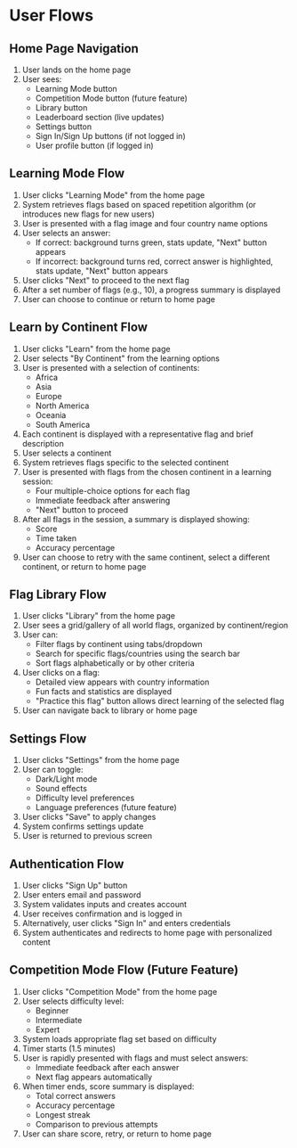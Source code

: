 # User Flows

## Home Page Navigation

1. User lands on the home page
2. User sees:
   - Learning Mode button
   - Competition Mode button (future feature)
   - Library button
   - Leaderboard section (live updates)
   - Settings button
   - Sign In/Sign Up buttons (if not logged in)
   - User profile button (if logged in)

## Learning Mode Flow

1. User clicks "Learning Mode" from the home page
2. System retrieves flags based on spaced repetition algorithm (or introduces new flags for new users)
3. User is presented with a flag image and four country name options
4. User selects an answer:
   - If correct: background turns green, stats update, "Next" button appears
   - If incorrect: background turns red, correct answer is highlighted, stats update, "Next" button appears
5. User clicks "Next" to proceed to the next flag
6. After a set number of flags (e.g., 10), a progress summary is displayed
7. User can choose to continue or return to home page

## Learn by Continent Flow

1. User clicks "Learn" from the home page
2. User selects "By Continent" from the learning options
3. User is presented with a selection of continents:
   - Africa
   - Asia
   - Europe
   - North America
   - Oceania
   - South America
4. Each continent is displayed with a representative flag and brief description
5. User selects a continent
6. System retrieves flags specific to the selected continent
7. User is presented with flags from the chosen continent in a learning session:
   - Four multiple-choice options for each flag
   - Immediate feedback after answering
   - "Next" button to proceed
8. After all flags in the session, a summary is displayed showing:
   - Score
   - Time taken
   - Accuracy percentage
9. User can choose to retry with the same continent, select a different continent, or return to home page

## Flag Library Flow

1. User clicks "Library" from the home page
2. User sees a grid/gallery of all world flags, organized by continent/region
3. User can:
   - Filter flags by continent using tabs/dropdown
   - Search for specific flags/countries using the search bar
   - Sort flags alphabetically or by other criteria
4. User clicks on a flag:
   - Detailed view appears with country information
   - Fun facts and statistics are displayed
   - "Practice this flag" button allows direct learning of the selected flag
5. User can navigate back to library or home page

## Settings Flow

1. User clicks "Settings" from the home page
2. User can toggle:
   - Dark/Light mode
   - Sound effects
   - Difficulty level preferences
   - Language preferences (future feature)
3. User clicks "Save" to apply changes
4. System confirms settings update
5. User is returned to previous screen

## Authentication Flow

1. User clicks "Sign Up" button
2. User enters email and password
3. System validates inputs and creates account
4. User receives confirmation and is logged in
5. Alternatively, user clicks "Sign In" and enters credentials
6. System authenticates and redirects to home page with personalized content

## Competition Mode Flow (Future Feature)

1. User clicks "Competition Mode" from the home page
2. User selects difficulty level:
   - Beginner
   - Intermediate
   - Expert
3. System loads appropriate flag set based on difficulty
4. Timer starts (1.5 minutes)
5. User is rapidly presented with flags and must select answers:
   - Immediate feedback after each answer
   - Next flag appears automatically
6. When timer ends, score summary is displayed:
   - Total correct answers
   - Accuracy percentage
   - Longest streak
   - Comparison to previous attempts
7. User can share score, retry, or return to home page
